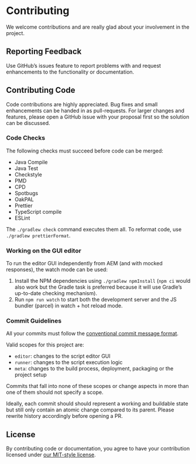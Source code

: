 # Contributing

We welcome contributions and are really glad about your involvement in the project.

## Reporting Feedback

Use GitHub’s issues feature to report problems with and request enhancements to the functionality or documentation.

## Contributing Code

Code contributions are highly appreciated. Bug fixes and small enhancements can be handed in as pull-requests. For larger changes and features, please open a GitHub issue with your proposal first so the solution can be discussed.

### Code Checks

The following checks must succeed before code can be merged:

- Java Compile
- Java Test
- Checkstyle
- PMD
- CPD
- Spotbugs
- OakPAL
- Prettier
- TypeScript compile
- ESLint

The `./gradlew check` command executes them all. To reformat code, use `./gradlew prettierFormat`.

### Working on the GUI editor

To run the editor GUI independently from AEM (and with mocked responses), the watch mode can be used:

1. Install the NPM dependencies using `./gradlew npmInstall` (`npm ci` would also work but the Gradle task is preferred because it will use Gradle’s up-to-date checking mechanism).
2. Run `npm run watch` to start both the development server and the JS bundler (parcel) in watch + hot reload mode.

### Commit Guidelines

All your commits must follow the [conventional commit message format](https://www.conventionalcommits.org/en/v1.0.0/#summary).

Valid scopes for this project are:

- `editor`: changes to the script editor GUI
- `runner`: changes to the script execution logic
- `meta`: changes to the build process, deployment, packaging or the project setup

Commits that fall into none of these scopes or change aspects in more than one of them should not specify a scope.

Ideally, each commit should should represent a working and buildable state but still only contain an atomic change compared to its parent. Please rewrite history accordingly before opening a PR.

## License

By contributing code or documentation, you agree to have your contribution licensed under [our MIT-style license](./LICENSE).
